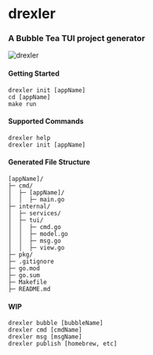 # drexler

### A Bubble Tea TUI project generator

![drexler](https://user-images.githubusercontent.com/11764379/222506345-d309c288-ab9a-47f9-bfa3-317446b125bf.gif)

#### Getting Started

```
drexler init [appName]
cd [appName]
make run
```

#### Supported Commands

```
drexler help
drexler init [appName]
```

#### Generated File Structure

```
[appName]/
├─ cmd/
│  ├─ [appName]/
│  │  ├─ main.go
├─ internal/
│  ├─ services/
│  ├─ tui/
│  │  ├─ cmd.go
│  │  ├─ model.go
│  │  ├─ msg.go
│  │  ├─ view.go
├─ pkg/
├─ .gitignore
├─ go.mod
├─ go.sum
├─ Makefile
├─ README.md
```

#### WIP

```
drexler bubble [bubbleName]
drexler cmd [cmdName]
drexler msg [msgName]
drexler publish [homebrew, etc]
```
